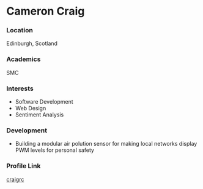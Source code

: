 # Cameron Craig

### Location

Edinburgh, Scotland

### Academics

SMC

### Interests

- Software Development
- Web Design
- Sentiment Analysis

### Development

- Building a modular air polution sensor for making local networks display PWM levels for personal safety

### Profile Link

[craigrc](https://github.com/craigrc)
